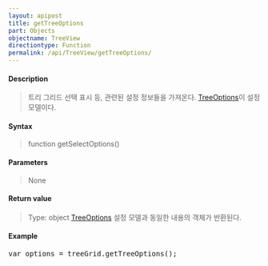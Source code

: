 ```yaml
---
layout: apipost
title: getTreeOptions
part: Objects
objectname: TreeView
directiontype: Function
permalink: /api/TreeView/getTreeOptions/
---
```



#### Description

> 트리 그리드 선택 표시 등, 관련된 설정 정보들을 가져온다. [TreeOptions](/api/TreeView/)이 설정 모델이다.

#### Syntax

> function getSelectOptions()

#### Parameters

> None

#### Return value

> Type: object
> [TreeOptions](/api/TreeView/) 설정 모델과 동일한 내용의 객체가 반환된다.

#### Example

<pre class="prettyprint">
var options = treeGrid.getTreeOptions();
</pre>


